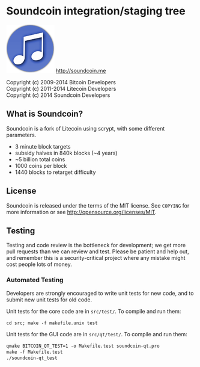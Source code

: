 Soundcoin integration/staging tree
================================

![Soundcoin Logo](https://raw.githubusercontent.com/dakk/soundcoin/master-0.8/share/pixmaps/bitcoin128.png)
http://soundcoin.me

Copyright (c) 2009-2014 Bitcoin Developers<br>
Copyright (c) 2011-2014 Litecoin Developers<br>
Copyright (c) 2014 Soundcoin Developers<br>


What is Soundcoin?
----------------

Soundcoin is a fork of Litecoin using scrypt, with some different parameters.
 - 3 minute block targets
 - subsidy halves in 840k blocks (~4 years)
 - ~5 billion total coins
 - 1000 coins per block
 - 1440 blocks to retarget difficulty



License
-------

Soundcoin is released under the terms of the MIT license. See `COPYING` for more
information or see http://opensource.org/licenses/MIT.


Testing
-------

Testing and code review is the bottleneck for development; we get more pull
requests than we can review and test. Please be patient and help out, and
remember this is a security-critical project where any mistake might cost people
lots of money.

### Automated Testing

Developers are strongly encouraged to write unit tests for new code, and to
submit new unit tests for old code.

Unit tests for the core code are in `src/test/`. To compile and run them:

    cd src; make -f makefile.unix test

Unit tests for the GUI code are in `src/qt/test/`. To compile and run them:

    qmake BITCOIN_QT_TEST=1 -o Makefile.test soundcoin-qt.pro
    make -f Makefile.test
    ./soundcoin-qt_test

